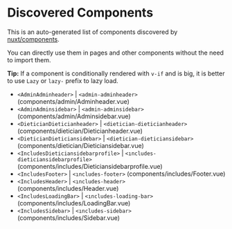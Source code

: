 # Discovered Components

This is an auto-generated list of components discovered by [nuxt/components](https://github.com/nuxt/components).

You can directly use them in pages and other components without the need to import them.

**Tip:** If a component is conditionally rendered with `v-if` and is big, it is better to use `Lazy` or `lazy-` prefix to lazy load.

- `<AdminAdminheader>` | `<admin-adminheader>` (components/admin/Adminheader.vue)
- `<AdminAdminsidebar>` | `<admin-adminsidebar>` (components/admin/Adminsidebar.vue)
- `<DieticianDieticianheader>` | `<dietician-dieticianheader>` (components/dietician/Dieticianheader.vue)
- `<DieticianDieticiansidebar>` | `<dietician-dieticiansidebar>` (components/dietician/Dieticiansidebar.vue)
- `<IncludesDieticiansidebarprofile>` | `<ıncludes-dieticiansidebarprofile>` (components/includes/Dieticiansidebarprofile.vue)
- `<IncludesFooter>` | `<ıncludes-footer>` (components/includes/Footer.vue)
- `<IncludesHeader>` | `<ıncludes-header>` (components/includes/Header.vue)
- `<IncludesLoadingBar>` | `<ıncludes-loading-bar>` (components/includes/LoadingBar.vue)
- `<IncludesSidebar>` | `<ıncludes-sidebar>` (components/includes/Sidebar.vue)
